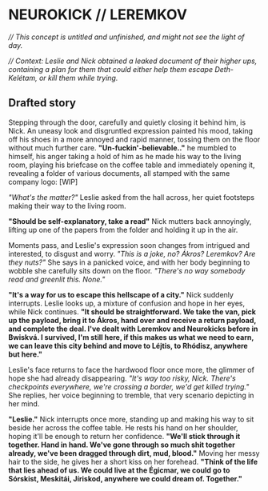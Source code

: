 # NEUROKICK // LEREMKOV
*// This concept is untitled and unfinished, and might not see the light of day.*  
  
*// Context: Leslie and Nick obtained a leaked document of their higher ups, containing a plan for them that could either help them escape Deth-Kelétam, or kill them while trying.*  

## Drafted story  
Stepping through the door, carefully and quietly closing it behind him, is Nick. An uneasy look and disgruntled expression painted his mood, taking off his shoes in a more annoyed and rapid manner, tossing them on the floor without much further care. **"Un-fuckin'-believable.."** he mumbled to himself, his anger taking a hold of him as he made his way to the living room, playing his briefcase on the coffee table and immediately opening it, revealing a folder of various documents, all stamped with the same company logo: [WIP]  
  
*"What's the matter?"* Leslie asked from the hall across, her quiet footsteps making their way to the living room.  
  
**"Should be self-explanatory, take a read"** Nick mutters back annoyingly, lifting up one of the papers from the folder and holding it up in the air.  
  
Moments pass, and Leslie's expression soon changes from intrigued and interested, to disgust and worry. *"This is a joke, no? Ákros? Leremkov? Are they nuts?"* She says in a panicked voice, and with her body beginning to wobble she carefully sits down on the floor. *"There's no way somebody read and greenlit this. None."*  
  
**"It's a way for us to escape this hellscape of a city."** Nick suddenly interrupts. Leslie looks up, a mixture of confusion and hope in her eyes, while Nick continues. **"It should be straightforward. We take the van, pick up the payload, bring it to Ákros, hand over and receive a return payload, and complete the deal. I've dealt with Leremkov and Neurokicks before in Bwiskvá. I survived, I'm still here, if this makes us what we need to earn, we can leave this city behind and move to Léjtis, to Rhódisz, anywhere but here."**  
  
Leslie's face returns to face the hardwood floor once more, the glimmer of hope she had already disappearing. *"It's way too risky, Nick. There's checkpoints everywhere, we're crossing a border, we'd get killed trying."* She replies, her voice beginning to tremble, that very scenario depicting in her mind.  
  
**"Leslie."** Nick interrupts once more, standing up and making his way to sit beside her across the coffee table. He rests his hand on her shoulder, hoping it'll be enough to return her confidence. **"We'll stick through it together. Hand in hand. We've gone through so much shit together already, we've been dragged through dirt, mud, blood."** Moving her messy hair to the side, he gives her a short kiss on her forehead. **"Think of the life that lies ahead of us. We could live at the Égicmar, we could go to Sórskist, Meskitái, Jíriskod, anywhere we could dream of. Together."**